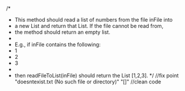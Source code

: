 /*
* This method should read a list of numbers from the file inFile into
* a new List and return that List. If the file cannot be read from,
* the method should return an empty list.
*
* E.g., if inFile contains the following:
* 1
* 2
* 3
*
* then readFileToList(inFile) should return the List [1,2,3].
*/
//fix point
"doesntexist.txt (No such file or directory)"
"[]"
//clean code